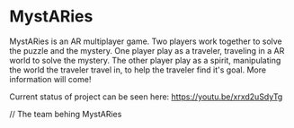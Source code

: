 # MystARies

MystARies is an AR multiplayer game. Two players work together to solve the puzzle and the mystery. One player play as a traveler, traveling in a AR world to solve the mystery. The other player play as a spirit, manipulating the world the traveler travel in, to help the traveler find it's goal. More information will come!

Current status of project can be seen here: https://youtu.be/xrxd2uSdyTg

// The team behing MystARies
